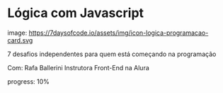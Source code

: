 # Lógica com Javascript
image: https://7daysofcode.io/assets/img/icon-logica-programacao-card.svg

7 desafios independentes para quem está começando na programação

Com:
Rafa Ballerini
Instrutora Front-End na Alura

progress: 10%